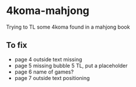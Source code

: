 # 4koma-mahjong
Trying to TL some 4koma found in a mahjong book
 
## To fix
- page 4 outside text missing  
- page 5 missing bubble 5 TL, put a placeholder  
- page 6 name of games?  
- page 7 outside text positioning  
